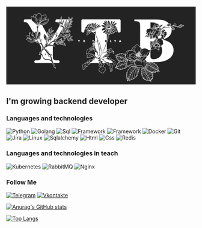 ![Header](https://github.com/YxTiBlya/YxTiBlya/blob/main/assets/Yx%20Ti%20Blya2.jpg)

## I'm growing backend developer

### Languages and technologies
![Python](https://img.shields.io/badge/-Python-090909?style=for-the-badge&logo=python) 
![Golang](https://img.shields.io/badge/-GOLANG-090909?style=for-the-badge&logo=Go)
![Sql](https://img.shields.io/badge/-PostgreSQL-090909?style=for-the-badge&logo=postgresql)
![Framework](https://img.shields.io/badge/-Flask-090909?style=for-the-badge&logo=flask)
![Framework](https://img.shields.io/badge/-Django-090909?style=for-the-badge&logo=django)
![Docker](https://img.shields.io/badge/-DOCKER-090909?style=for-the-badge&logo=docker)
![Git](https://img.shields.io/badge/-GIT-090909?style=for-the-badge&logo=git)
![Jira](https://img.shields.io/badge/-jira-090909?style=for-the-badge&logo=Jira)
![Linux](https://img.shields.io/badge/-LINUX-090909?style=for-the-badge&logo=linux&logoColor=FFF)
![Sqlalchemy](https://img.shields.io/badge/-SQLALCHEMY-090909?style=for-the-badge)
![Html](https://img.shields.io/badge/-HTML-090909?style=for-the-badge&logo=html5)
![Css](https://img.shields.io/badge/-CSS-090909?style=for-the-badge&logo=css3)
![Redis](https://img.shields.io/badge/-REDIS-090909?style=for-the-badge&logo=redis)

### Languages and technologies in teach
![Kubernetes](https://img.shields.io/badge/-KUBERNETES-090909?style=for-the-badge&logo=kubernetes)
![RabbitMQ](https://img.shields.io/badge/-RABBITMQ-090909?style=for-the-badge&logo=rabbitmq)
![Nginx](https://img.shields.io/badge/-NGINX-090909?style=for-the-badge&logo=nginx&logoColor=11d43e)

### Follow Me
[![Telegram](https://img.shields.io/badge/-TELEGRAM-090909?style=for-the-badge&logo=telegram)](https://t.me/yxtiblya)
[![Vkontakte](https://img.shields.io/badge/-VKONTAKTE-090909?style=for-the-badge&logo=vk&logoColor=4F7DB3)](https://vk.com/yxtiblya)

[![Anurag's GitHub stats](https://github-readme-stats.vercel.app/api?username=YxTiBlya&show_icons=true&theme=dark)](https://github.com/anuraghazra/github-readme-stats)

[![Top Langs](https://github-readme-stats.vercel.app/api/top-langs/?username=YxTiBlya&theme=dark)](https://github.com/anuraghazra/github-readme-stats)

